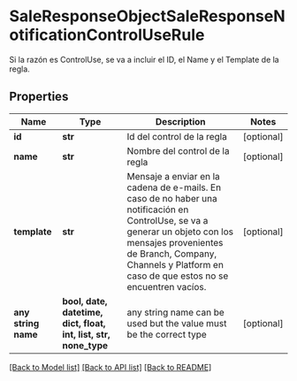 # SaleResponseObjectSaleResponseNotificationControlUseRule

Si la razón es ControlUse, se va a incluir el ID, el Name y el Template de la regla.

## Properties
Name | Type | Description | Notes
------------ | ------------- | ------------- | -------------
**id** | **str** | Id del control de la regla | [optional] 
**name** | **str** | Nombre del control de la regla | [optional] 
**template** | **str** | Mensaje a enviar en la cadena de e-mails. En caso de no haber una notificación en ControlUse, se va a generar un objeto con los mensajes provenientes de Branch, Company, Channels y Platform en caso de que estos no se encuentren vacíos. | [optional] 
**any string name** | **bool, date, datetime, dict, float, int, list, str, none_type** | any string name can be used but the value must be the correct type | [optional]

[[Back to Model list]](../README.md#documentation-for-models) [[Back to API list]](../README.md#documentation-for-api-endpoints) [[Back to README]](../README.md)


